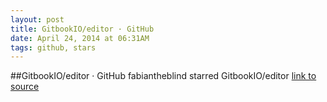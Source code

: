 ```yaml
---
layout: post
title: GitbookIO/editor · GitHub
date: April 24, 2014 at 06:31AM
tags: github, stars
---
```

##GitbookIO/editor · GitHub
fabiantheblind starred GitbookIO/editor
[link to source](http://ift.tt/PvhxP9) 
